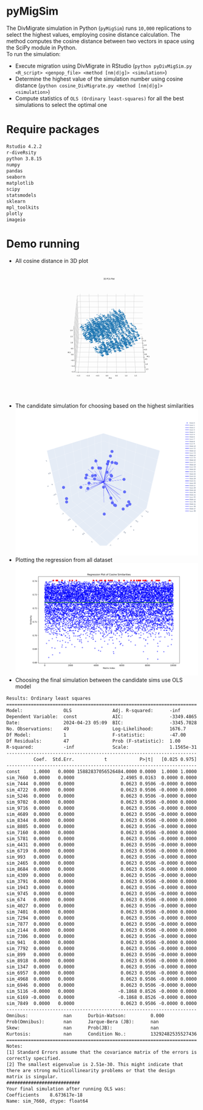 # pyMigSim
The DivMigrate simulation in Python (`pyMigSim`) runs `10,000` replications to select the highest values, employing cosine distance calculation. The method computes the cosine distance between two vectors in space using the SciPy module in Python. <br/>
To run the simulation: <br/>
- Execute migration using DivMigrate in RStudio (`python pyDivMigSim.py <R_script> <genpop_file> <method [nm|d|g]> <simulation>`)
- Determine the highest value of the simulation number using cosine distance (`python cosine_DivMigrate.py <method [nm|d|g]> <simulation>`)
- Compute statistics of `OLS (Ordinary least-squares)` for all the best simulations to select the optimal one


# Require packages
```
Rstudio 4.2.2
r-diveRsity
python 3.8.15
numpy
pandas
seaborn
matplotlib
scipy
statsmodels
sklearn
mpl_toolkits
plotly
imageio
```
# Demo running
- All cosine distance in 3D plot <br/>
![](./3d_pca_plot.gif) <br/>
- The candidate simulation for choosing based on the highest similarities <br/>
![](./plotly_figure.png) <br/>
- Plotting the regression from all dataset <br/>
![](./DivMigrate_simBoots.png) <br/>
- Choosing the final simulation between the candidate sims use OLS model <br/>
```
Results: Ordinary least squares
======================================================================
Model:               OLS               Adj. R-squared:      -inf      
Dependent Variable:  const             AIC:                 -3349.4865
Date:                2024-04-23 05:09  BIC:                 -3345.7028
No. Observations:    49                Log-Likelihood:      1676.7    
Df Model:            1                 F-statistic:         -47.00    
Df Residuals:        47                Prob (F-statistic):  1.00      
R-squared:           -inf              Scale:               1.1565e-31
----------------------------------------------------------------------
          Coef.  Std.Err.           t            P>|t|   [0.025 0.975]
----------------------------------------------------------------------
const     1.0000   0.0000 15882837056526484.0000 0.0000  1.0000 1.0000
sim_7660  0.0000   0.0000                 2.4905 0.0163  0.0000 0.0000
sim_7444  0.0000   0.0000                 0.0623 0.9506 -0.0000 0.0000
sim_4722  0.0000   0.0000                 0.0623 0.9506 -0.0000 0.0000
sim_5246  0.0000   0.0000                 0.0623 0.9506 -0.0000 0.0000
sim_9702  0.0000   0.0000                 0.0623 0.9506 -0.0000 0.0000
sim_9716  0.0000   0.0000                 0.0623 0.9506 -0.0000 0.0000
sim_4689  0.0000   0.0000                 0.0623 0.9506 -0.0000 0.0000
sim_8344  0.0000   0.0000                 0.0623 0.9506 -0.0000 0.0000
sim_8805  0.0000   0.0000                 0.0623 0.9506 -0.0000 0.0000
sim_7160  0.0000   0.0000                 0.0623 0.9506 -0.0000 0.0000
sim_5781  0.0000   0.0000                 0.0623 0.9506 -0.0000 0.0000
sim_4431  0.0000   0.0000                 0.0623 0.9506 -0.0000 0.0000
sim_6719  0.0000   0.0000                 0.0623 0.9506 -0.0000 0.0000
sim_993   0.0000   0.0000                 0.0623 0.9506 -0.0000 0.0000
sim_2465  0.0000   0.0000                 0.0623 0.9506 -0.0000 0.0000
sim_8684  0.0000   0.0000                 0.0623 0.9506 -0.0000 0.0000
sim_4309  0.0000   0.0000                 0.0623 0.9506 -0.0000 0.0000
sim_3791  0.0000   0.0000                 0.0623 0.9506 -0.0000 0.0000
sim_1943  0.0000   0.0000                 0.0623 0.9506 -0.0000 0.0000
sim_9745  0.0000   0.0000                 0.0623 0.9506 -0.0000 0.0000
sim_674   0.0000   0.0000                 0.0623 0.9506 -0.0000 0.0000
sim_4027  0.0000   0.0000                 0.0623 0.9506 -0.0000 0.0000
sim_7401  0.0000   0.0000                 0.0623 0.9506 -0.0000 0.0000
sim_7294  0.0000   0.0000                 0.0623 0.9506 -0.0000 0.0000
sim_7877  0.0000   0.0000                 0.0623 0.9506 -0.0000 0.0000
sim_2144  0.0000   0.0000                 0.0623 0.9506 -0.0000 0.0000
sim_7306  0.0000   0.0000                 0.0623 0.9506 -0.0000 0.0000
sim_941   0.0000   0.0000                 0.0623 0.9506 -0.0000 0.0000
sim_7792  0.0000   0.0000                 0.0623 0.9506 -0.0000 0.0000
sim_899   0.0000   0.0000                 0.0623 0.9506 -0.0000 0.0000
sim_8918  0.0000   0.0000                 0.0623 0.9506 -0.0000 0.0000
sim_1347  0.0000   0.0000                 0.0623 0.9506 -0.0000 0.0000
sim_6957  0.0000   0.0000                 0.0623 0.9506 -0.0000 0.0000
sim_4968  0.0000   0.0000                 0.0623 0.9506 -0.0000 0.0000
sim_6946  0.0000   0.0000                 0.0623 0.9506 -0.0000 0.0000
sim_5116 -0.0000   0.0000                -0.1868 0.8526 -0.0000 0.0000
sim_6169 -0.0000   0.0000                -0.1868 0.8526 -0.0000 0.0000
sim_7849  0.0000   0.0000                 0.0623 0.9506 -0.0000 0.0000
----------------------------------------------------------------------
Omnibus:             nan      Durbin-Watson:         0.000            
Prob(Omnibus):       nan      Jarque-Bera (JB):      nan              
Skew:                nan      Prob(JB):              nan              
Kurtosis:            nan      Condition No.:         13292482535527436
======================================================================
Notes:
[1] Standard Errors assume that the covariance matrix of the errors is
correctly specified.
[2] The smallest eigenvalue is 2.51e-30. This might indicate that
there are strong multicollinearity problems or that the design
matrix is singular.
###########################
Your final simulation after running OLS was:
Coefficients    8.673617e-18
Name: sim_7660, dtype: float64
```
